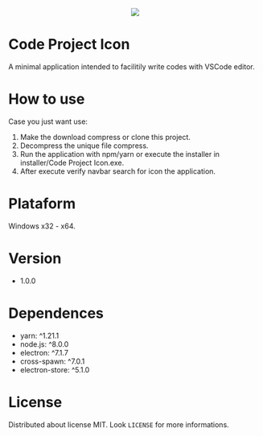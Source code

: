 <p align="center">
  <img src="https://user-images.githubusercontent.com/34194789/71447857-daaeba00-2712-11ea-982b-119577b02ff0.png">
</p>

# Code Project Icon

A minimal application intended to facilitily write codes with VSCode editor.


# How to use

Case you just want use:

1. Make the download compress or clone this project.
2. Decompress the unique file compress.
3. Run the application with npm/yarn or execute the installer in installer/Code Project Icon.exe.
4. After execute verify navbar search for icon the application.

# Plataform
Windows x32 - x64.

# Version

* 1.0.0

# Dependences

* yarn: ^1.21.1
* node.js: ^8.0.0
* electron: ^7.1.7
* cross-spawn: ^7.0.1
* electron-store: ^5.1.0


# License

Distributed about license MIT. Look `LICENSE` for more informations. 
